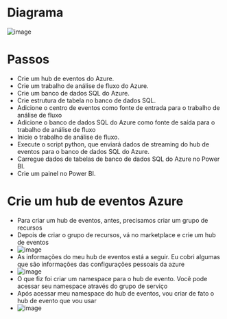 # Diagrama
![image](https://github.com/Antonio-Borges-Rufino/Build-Streaming-Data-Pipeline-using-Azure-Stream-Analytics/assets/86124443/480f3612-0e16-4033-b723-e570f58a929d)
# Passos
* Crie um hub de eventos do Azure.
* Crie um trabalho de análise de fluxo do Azure.
* Crie um banco de dados SQL do Azure.
* Crie estrutura de tabela no banco de dados SQL.
* Adicione o centro de eventos como fonte de entrada para o trabalho de análise de fluxo
* Adicione o banco de dados SQL do Azure como fonte de saída para o trabalho de análise de fluxo
* Inicie o trabalho de análise de fluxo.
* Execute o script python, que enviará dados de streaming do hub de eventos para o banco de dados SQL do Azure.
* Carregue dados de tabelas de banco de dados SQL do Azure no Power BI.
* Crie um painel no Power BI.
# Crie um hub de eventos Azure
* Para criar um hub de eventos, antes, precisamos criar um grupo de recursos
* Depois de criar o grupo de recursos, vá no marketplace e crie um hub de eventos
* ![image](https://github.com/Antonio-Borges-Rufino/Build-Streaming-Data-Pipeline-using-Azure-Stream-Analytics/assets/86124443/1903fa28-4d57-4ee0-9888-b00e01ae7286)
* As informações do meu hub de eventos está a seguir. Eu cobri algumas que são informações das configurações pessoais da azure
* ![image](https://github.com/Antonio-Borges-Rufino/Build-Streaming-Data-Pipeline-using-Azure-Stream-Analytics/assets/86124443/5ffe20f2-d2b6-40ff-9819-4fecc448d9ca)
* O que fiz foi criar um namespace para o hub de evento. Você pode acessar seu namespace através do grupo de serviço
* Após acessar meu namespace do hub de eventos, vou criar de fato o hub de evento que vou usar
* ![image](https://github.com/Antonio-Borges-Rufino/Build-Streaming-Data-Pipeline-using-Azure-Stream-Analytics/assets/86124443/5368825b-876e-4e38-aa1e-afd033550c01)




